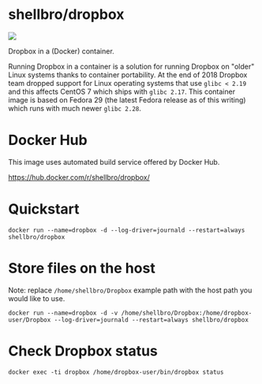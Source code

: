 # shellbro/dropbox

[![](https://img.shields.io/docker/build/shellbro/dropbox.svg)](https://hub.docker.com/r/shellbro/dropbox/)

Dropbox in a (Docker) container.

Running Dropbox in a container is a solution for running Dropbox on "older"
Linux systems thanks to container portability. At the end of 2018 Dropbox team
dropped support for Linux operating systems that use `glibc < 2.19` and this
affects CentOS 7 which ships with `glibc 2.17`. This container image is based on
Fedora 29 (the latest Fedora release as of this writing) which runs with much
newer `glibc 2.28`.

# Docker Hub

This image uses automated build service offered by Docker Hub.

https://hub.docker.com/r/shellbro/dropbox/

# Quickstart

```
docker run --name=dropbox -d --log-driver=journald --restart=always shellbro/dropbox
```

# Store files on the host

Note: replace `/home/shellbro/Dropbox` example path with the host path you would
like to use.

```
docker run --name=dropbox -d -v /home/shellbro/Dropbox:/home/dropbox-user/Dropbox --log-driver=journald --restart=always shellbro/dropbox
```

# Check Dropbox status

```
docker exec -ti dropbox /home/dropbox-user/bin/dropbox status
```
